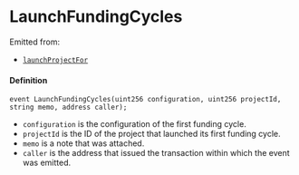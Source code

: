 # LaunchFundingCycles

Emitted from:

* [`launchProjectFor`](/v4/deprecated/v2/contracts/or-controllers/jbcontroller/write/launchfundingcyclesfor.md)

#### Definition

```
event LaunchFundingCycles(uint256 configuration, uint256 projectId, string memo, address caller);
```

* `configuration` is the configuration of the first funding cycle.
* `projectId` is the ID of the project that launched its first funding cycle.
* `memo` is a note that was attached.
* `caller` is the address that issued the transaction within which the event was emitted.
